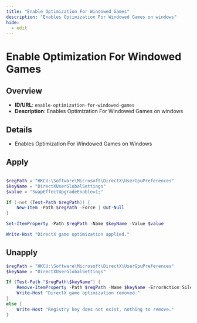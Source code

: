 ```yaml
---
title: "Enable Optimization For Windowed Games"
description: "Enables Optimization For Windowed Games on windows"
hide:
  - edit
---
```


<!-- ⚠️ This file is auto-generated. Do not edit manually. -->

# Enable Optimization For Windowed Games

## Overview
- **ID/URL**: `enable-optimization-for-windowed-games`
- **Description**: Enables Optimization For Windowed Games on windows



## Details

- Enables Optimization For Windowed Games on Windows





## Apply

```powershell

$regPath = "HKCU:\Software\Microsoft\DirectX\UserGpuPreferences"
$keyName = "DirectXUserGlobalSettings"
$value = "SwapEffectUpgradeEnable=1;"

If (-not (Test-Path $regPath)) {
    New-Item -Path $regPath -Force | Out-Null
}

Set-ItemProperty -Path $regPath -Name $keyName -Value $value

Write-Host "DirectX game optimization applied."

```

## Unapply

```powershell
$regPath = "HKCU:\Software\Microsoft\DirectX\UserGpuPreferences"
$keyName = "DirectXUserGlobalSettings"

If (Test-Path "$regPath\$keyName") {
    Remove-ItemProperty -Path $regPath -Name $keyName -ErrorAction SilentlyContinue
    Write-Host "DirectX game optimization removed."
}
else {
    Write-Host "Registry key does not exist, nothing to remove."
}

```
